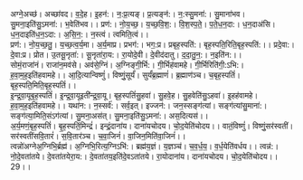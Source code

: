 

  
अग्ने॒अच्छ॑। अच्छा॑वद। व॒दे॒ह। इ॒हन॑:। न॒:प्र॒त्यङ्। प्र॒त्यङ्न॑:। न॒:स्सु॒मना॑:। सु॒माना॑भव। सु॒मना॒इति॑सु॒ऽमना॑:। भ॒वेति॑भव।। प्रण॑:। नो॒य॒च्छ॒। य॒च्छ॒वि॒श॒:। वि॒श॒स्प॒ते॒। प॒ते॒ध॒न॒दा:। ध॒न॒दाअ॑सि। ध॒न॒दाइति॑ध॒न॒ऽदा:। अ॒सि॒न॒:। न॒स्त्वं। त्वमिति॒त्वं।।  
प्रण॑:। नो॒य॒च्छ॒तु॒। य॒च्छ॒त्व॒र्य॒मा। अ॒र्य॒माप्र। प्रभग॑:। भग॒:प्र। प्रबृह॒स्पति॑:। बृह॒स्पति॒रिति॒बृह॒स्पति॑:।। प्रदे॒वा:। दे॒वा:प्र। प्रोत। उ॒तसू॒नृता॑:। सू॒नृता॑रा॒य:। रा॒योदे॒वी। दे॒वीद॑दातु। द॒दा॒तु॒न॒:। न॒इति॑न:।।  
सोमं॒राजा॑नं। राजा॑न॒मव॑से। अव॑से॒ग्निं। अ॒ग्निङ्गी॒र्भि:। गी॒र्भिह॑वामहे। गी॒र्भिरिति॑गी॒:ऽभि:। ह॒वा॒म॒ह॒इति॑हवामहे।। आ॒दि॒त्यान्विष्णुं॑। विष्णुं॒सूर्यं॑। सुर्यं॑ब्र॒ह्माणं॑। ब्र॒ह्माण॑ञ्च। च॒बृह॒स्पतिं॑। बृह॒स्पति॒मिति॒बृह॒स्पतिं॑।।  
इ॒न्द्र॒वा॒यूबृह॒स्पतिं॑। इ॒न्द्र॒वा॒यूइती॑न्द्र॒वा॒यू। बृह॒स्पतिं॑सु॒हवा॑। सु॒हवे॒ह। सु॒हवेति॑सु॒ऽहवा॑। इ॒हह॑वामहे। ह॒वा॒म॒ह॒इति॑हवामहे।। यथा॑न:। न॒स्सर्व॑:। सर्व॒इत्। इज्जन॑:। जन॒स्सङ्ग॑त्यां। सङ्ग॑त्यांसु॒माना॑:। सङ्ग॑त्या॒मिति॒संऽग॑त्यां। सु॒मना॒अस॑त्। सु॒मना॒इति॑सु॒ऽमना॑:। अस॒दित्यस॑।।  
अ॒र्य॒मणं॒बृह॒स्पतिं॑। बृ॒ह॒स्पतिं॒मिन्द्रं॑। इन्द्रं॒दाना॑य। दाना॑यचोदय। चो॒द॒येति॑चोदय।। वातं॒विष्णुं॑। विष्णुं॒सर॑स्वतीं। सर॑स्वतींसवि॒तारं॑। स॒वि॒तार॑ञ्च। च॒वा॒जिनं॑। वा॒जिन॒मिति॑वा॒जिनं॑।।  
त्वन्नो॑अग्नेअ॒ग्निभि॒र्ब्रह्म॑। अ॒ग्निभि॒रित्य॒ग्निऽभि॑:। ब्रह्म॑य॒ज्ञं। य॒ज्ञञ्च॑। च॒व॒र्ध॒य॒। व॒र्ध॒येति॑वर्धय।। त्वन्न॑:। नो॒दे॒वता॑तये। दे॒वता॑तयेरा॒य:। दे॒वता॑तय॒इति॑दे॒वऽता॑तये। रा॒योदाना॑य। दाना॑यचोदय। चो॒द॒येति॑चोदय।।29।।  
